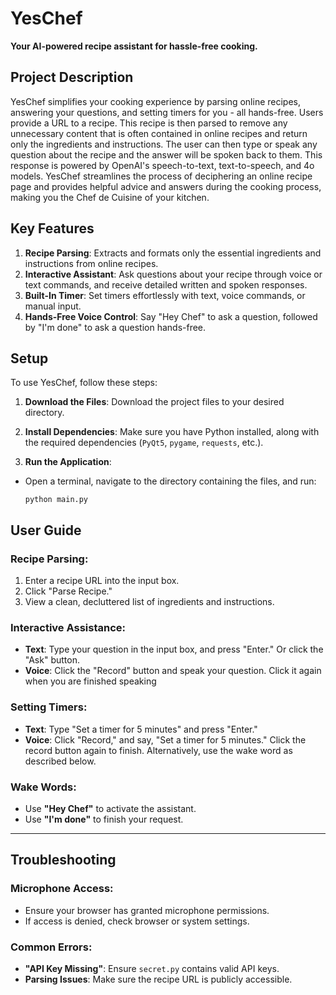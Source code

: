 # YesChef
**Your AI-powered recipe assistant for hassle-free cooking.**

## Project Description
YesChef simplifies your cooking experience by parsing online recipes, answering your questions, and setting timers for you - all hands-free. Users provide a URL to a recipe. This recipe is then parsed to remove any unnecessary content that is often contained in online recipes and return only the ingredients and instructions. The user can then type or speak any question about the recipe and the answer will be spoken back to them. This response is powered by OpenAI's speech-to-text, text-to-speech, and 4o models. YesChef streamlines the process of deciphering an online recipe page and provides helpful advice and answers during the cooking process, making you the Chef de Cuisine of your kitchen. 

## Key Features
1. **Recipe Parsing**: Extracts and formats only the essential ingredients and instructions from online recipes.
2. **Interactive Assistant**: Ask questions about your recipe through voice or text commands, and receive detailed written and spoken responses.
3. **Built-In Timer**: Set timers effortlessly with text, voice commands, or manual input.
4. **Hands-Free Voice Control**: Say "Hey Chef" to ask a question, followed by "I'm done" to ask a question hands-free.

## Setup
To use YesChef, follow these steps:

1. **Download the Files**: Download the project files to your desired directory.

2. **Install Dependencies**: Make sure you have Python installed, along with the required dependencies (`PyQt5`, `pygame`, `requests`, etc.). 

3. **Run the Application**:
- Open a terminal, navigate to the directory containing the files, and run:
  ```
  python main.py
  ```

## User Guide

### Recipe Parsing:
1. Enter a recipe URL into the input box.
2. Click "Parse Recipe."
3. View a clean, decluttered list of ingredients and instructions.

### Interactive Assistance:
- **Text**: Type your question in the input box, and press "Enter." Or click the "Ask" button.
- **Voice**: Click the "Record" button and speak your question. Click it again when you are finished speaking

### Setting Timers:
- **Text**: Type "Set a timer for 5 minutes" and press "Enter."
- **Voice**: Click "Record," and say, "Set a timer for 5 minutes." Click the record button again to finish. Alternatively, use the wake word as described below.

### Wake Words:
- Use **"Hey Chef"** to activate the assistant.
- Use **"I'm done"** to finish your request. 

---

## Troubleshooting

### Microphone Access:
- Ensure your browser has granted microphone permissions.
- If access is denied, check browser or system settings.

### Common Errors:
- **"API Key Missing"**: Ensure `secret.py` contains valid API keys.
- **Parsing Issues**: Make sure the recipe URL is publicly accessible.

